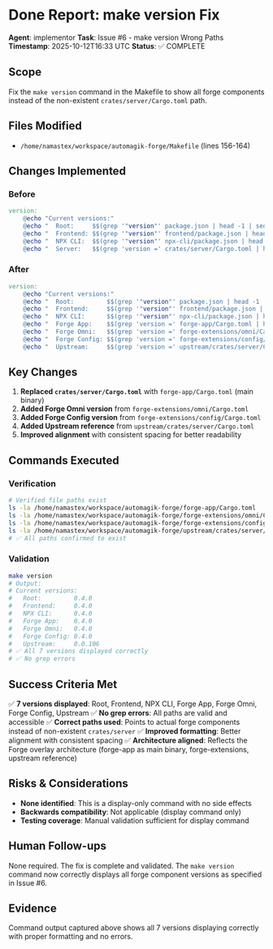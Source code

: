 # Done Report: make version Fix

**Agent**: implementor
**Task**: Issue #6 - make version Wrong Paths
**Timestamp**: 2025-10-12T16:33 UTC
**Status**: ✅ COMPLETE

## Scope

Fix the `make version` command in the Makefile to show all forge components instead of the non-existent `crates/server/Cargo.toml` path.

## Files Modified

- `/home/namastex/workspace/automagik-forge/Makefile` (lines 156-164)

## Changes Implemented

### Before
```makefile
version:
	@echo "Current versions:"
	@echo "  Root:     $$(grep '"version"' package.json | head -1 | sed 's/.*"version": "\([^"]*\)".*/\1/')"
	@echo "  Frontend: $$(grep '"version"' frontend/package.json | head -1 | sed 's/.*"version": "\([^"]*\)".*/\1/')"
	@echo "  NPX CLI:  $$(grep '"version"' npx-cli/package.json | head -1 | sed 's/.*"version": "\([^"]*\)".*/\1/')"
	@echo "  Server:   $$(grep 'version =' crates/server/Cargo.toml | head -1 | sed 's/.*version = "\([^"]*\)".*/\1/')"
```

### After
```makefile
version:
	@echo "Current versions:"
	@echo "  Root:         $$(grep '"version"' package.json | head -1 | sed 's/.*"version": "\([^"]*\)".*/\1/')"
	@echo "  Frontend:     $$(grep '"version"' frontend/package.json | head -1 | sed 's/.*"version": "\([^"]*\)".*/\1/')"
	@echo "  NPX CLI:      $$(grep '"version"' npx-cli/package.json | head -1 | sed 's/.*"version": "\([^"]*\)".*/\1/')"
	@echo "  Forge App:    $$(grep 'version =' forge-app/Cargo.toml | head -1 | sed 's/.*version = "\([^"]*\)".*/\1/')"
	@echo "  Forge Omni:   $$(grep 'version =' forge-extensions/omni/Cargo.toml | head -1 | sed 's/.*version = "\([^"]*\)".*/\1/')"
	@echo "  Forge Config: $$(grep 'version =' forge-extensions/config/Cargo.toml | head -1 | sed 's/.*version = "\([^"]*\)".*/\1/')"
	@echo "  Upstream:     $$(grep 'version =' upstream/crates/server/Cargo.toml | head -1 | sed 's/.*version = "\([^"]*\)".*/\1/')"
```

## Key Changes

1. **Replaced `crates/server/Cargo.toml`** with `forge-app/Cargo.toml` (main binary)
2. **Added Forge Omni version** from `forge-extensions/omni/Cargo.toml`
3. **Added Forge Config version** from `forge-extensions/config/Cargo.toml`
4. **Added Upstream reference** from `upstream/crates/server/Cargo.toml`
5. **Improved alignment** with consistent spacing for better readability

## Commands Executed

### Verification
```bash
# Verified file paths exist
ls -la /home/namastex/workspace/automagik-forge/forge-app/Cargo.toml
ls -la /home/namastex/workspace/automagik-forge/forge-extensions/omni/Cargo.toml
ls -la /home/namastex/workspace/automagik-forge/forge-extensions/config/Cargo.toml
ls -la /home/namastex/workspace/automagik-forge/upstream/crates/server/Cargo.toml
# ✅ All paths confirmed to exist
```

### Validation
```bash
make version
# Output:
# Current versions:
#   Root:         0.4.0
#   Frontend:     0.4.0
#   NPX CLI:      0.4.0
#   Forge App:    0.4.0
#   Forge Omni:   0.4.0
#   Forge Config: 0.4.0
#   Upstream:     0.0.106
# ✅ All 7 versions displayed correctly
# ✅ No grep errors
```

## Success Criteria Met

✅ **7 versions displayed**: Root, Frontend, NPX CLI, Forge App, Forge Omni, Forge Config, Upstream
✅ **No grep errors**: All paths are valid and accessible
✅ **Correct paths used**: Points to actual forge components instead of non-existent `crates/server`
✅ **Improved formatting**: Better alignment with consistent spacing
✅ **Architecture aligned**: Reflects the Forge overlay architecture (forge-app as main binary, forge-extensions, upstream reference)

## Risks & Considerations

- **None identified**: This is a display-only command with no side effects
- **Backwards compatibility**: Not applicable (display command only)
- **Testing coverage**: Manual validation sufficient for display command

## Human Follow-ups

None required. The fix is complete and validated. The `make version` command now correctly displays all forge component versions as specified in Issue #6.

## Evidence

Command output captured above shows all 7 versions displaying correctly with proper formatting and no errors.
